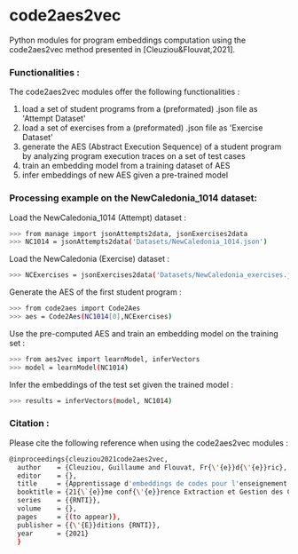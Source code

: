 # code2aes2vec
Python modules for program embeddings computation using the code2aes2vec method presented in [Cleuziou&Flouvat,2021].

### Functionalities :
The code2aes2vec modules offer the following functionalities :
1. load a set of student programs from a (preformated) .json file as 'Attempt Dataset' 
2. load a set of exercises from a (preformated) .json file as 'Exercise Dataset'
2. generate the AES (Abstract Execution Sequence) of a student program by analyzing program execution traces on a set of test cases
4. train an embedding model from a training dataset of AES
5. infer embeddings of new AES given a pre-trained model

### Processing example on the NewCaledonia_1014 dataset:
Load the NewCaledonia_1014 (Attempt) dataset :
```sh
>>> from manage import jsonAttempts2data, jsonExercises2data
>>> NC1014 = jsonAttempts2data('Datasets/NewCaledonia_1014.json')
```
Load the NewCaledonia (Exercise) dataset :
```sh
>>> NCExercises = jsonExercises2data('Datasets/NewCaledonia_exercises.json')
```
Generate the AES of the first student program :
```sh
>>> from code2aes import Code2Aes
>>> aes = Code2Aes(NC1014[0],NCExercises)
```
Use the pre-computed AES and train an embedding model on the training set :
```sh
>>> from aes2vec import learnModel, inferVectors
>>> model = learnModel(NC1014)
```
Infer the embeddings of the test set given the trained model :
```sh
>>> results = inferVectors(model, NC1014)
```

### Citation :

Please cite the following reference when using the code2aes2vec modules :

```sh
@inproceedings{cleuziou2021code2aes2vec,
  author    = {Cleuziou, Guillaume and Flouvat, Fr{\'{e}}d{\'{e}}ric},
  editor    = {},
  title     = {Apprentissage d'embeddings de codes pour l'enseignement de la programmation : une approche fond{\'{e}}e sur l'analyse des traces d'ex{\'{e}}cution},
  booktitle = {21{\`{e}}me conf{\'{e}}rence Extraction et Gestion des Connaissances,{EGC} 2021, Montpellier, France, January 25-29, 2021},
  series    = {{RNTI}},
  volume    = {},
  pages     = {(to appear)},
  publisher = {{\'{E}}ditions {RNTI}},
  year      = {2021}
  }
```
